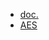 - [doc.](https://pypi.org/project/pycrypto/)
- [AES](https://en.wikipedia.org/wiki/Advanced_Encryption_Standard)